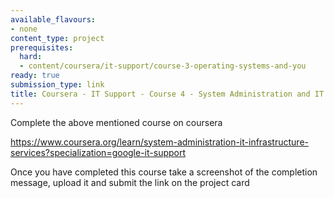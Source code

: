 ```yaml
---
available_flavours:
- none
content_type: project
prerequisites:
  hard:
  - content/coursera/it-support/course-3-operating-systems-and-you
ready: true
submission_type: link
title: Coursera - IT Support - Course 4 - System Administration and IT Infrastructure Services
---
```


Complete the above mentioned course on coursera

https://www.coursera.org/learn/system-administration-it-infrastructure-services?specialization=google-it-support

Once you have completed this course take a screenshot of the completion message, upload it and submit the link on the project card